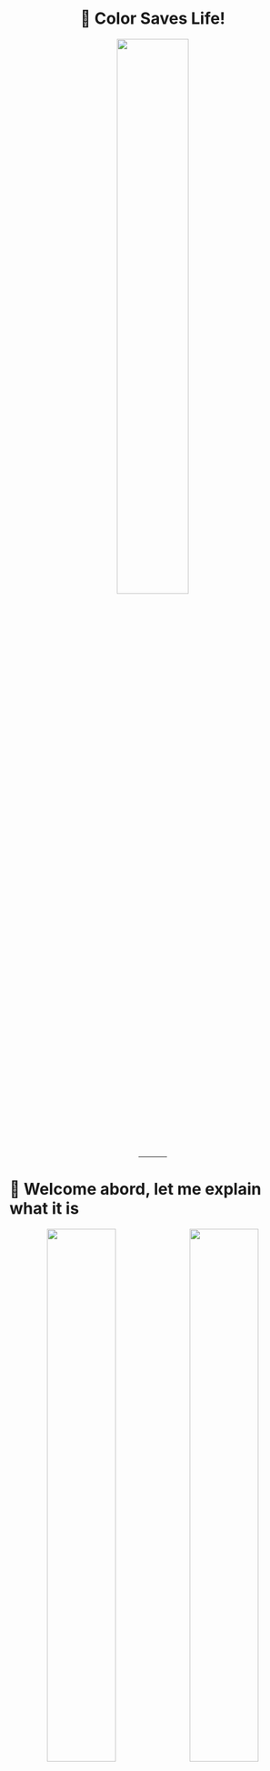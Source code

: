 <div width="100%" align="center"><h1>🎨 Color Saves Life!</h1></div>
<div width="100%" align="center"><img src="/imgs/logo.png" align="center" width="50%"></div>
<div width="100%" align="center"><hr width="50" align="center"></div>

# 🚢 Welcome abord, let me explain what it is

<div width="100%" align="center">
    <img width="49%" src="/imgs/friedrichstrasse-road.jpg">
    <img width="49%" src="/imgs/friedrichstrasse-road-grayscale.jpg">
</div>

> This example is for **achromatopsia**, which can see the world with only grayscale. There are lot more types of color-disability than chromatopsia.

**We all love Berlin.**
The picture above is a image of Friedrichstraße, which is close to Haupftbanhof(centeral station) of Berlin. You can see heavy traffic here, let's imagine a situation that you've become a color-blinded person. If the unexpected car, bicycle, comes in front of you, can you react and brake down your car at the exact right time? At this point, you can see color disability is critical for driving situation, which can hurt someone's life. Most of color disabled people cannot drive. Even getting drive license is not allowed in some countries.

Our **Color Saves Life** program comes at this point. Our goal is to attatch **transparent display** on front-window of vehicle*(Thanks to LG 😄)*, and simple sensors (normal camera in colorblind case). Boom! Now you can see AugmentedReality - Based - Driver Infortainment! In our program, we used Gazebo Simulator for prototype development. To adventure the our world of Gazebo Simulator, please [check here](#world-of-simulator). You can find full storyline about the simulator here.

Another important feature of our program, is **Easy-to-develop**. If you just add your detecting algorithm and drawing part(opencv) for each frame in `plugins` folder, it is very easy develop new features. You can even run multiple plugins at same time, with plugin_master's features. [Check here](#-future-development-plan) and find more interesting ideas for future development. 

## 🏛️ Architecture - Ideal

<img src="/imgs/architecture-ideal.png" align="center">

## 🏛️ Architecture - Prototype

<img src="/imgs/architecture-prototype.png" align="center">

## 📁 Folder Structure
```shell
./
 │
 ├── srcs/
 │   │   
 │   ├── ros2pkg/
 │   │   ├── image_subscriber/
 │   │   └── test_publisher/
 │   │
 │   └── srcs/
 │       │   # Simulation Part
 │       ├── simulation_ws/src/
 │       │   ├── sim/        # ros2 pkg for gazbeo simulation world and vehicle model
 │       │   ├── teleop/     # ros2 pkg for gazbeo vehicle teleoperation
 │       │   └── tracking/   # ros2 pkg for detecting the eye position
 │       │
 │       │   # Python Client
 │       ├── assets/     # test images, fonts
 │       ├── plugins/    # You can deploy your own plugin here
 │       │   ├── color_disability/
 │       │   │   ├── model/ # Train by using YOLOv5
 │       │   │   ├── color_disability.py
 │       │   │   └── traffic_object.py
 │       │   ├── plugin.py
 │       │   └── plugin_master.py
 │       ├── disability_assistant.py
 │       └── main.py
 │
 ├── test_drive_data.tar.xz   # rosbag data of driving in gazebo to test the detection model
 │
 ├── LICENSE
 │
 ├── imgs/        # image files for documentation
 └── README.md    # your entrypoint!
```

## ❓ How to Use

1. Download the docker image and unzip
```shell
# Download Releases/ColorSavesLife/ColorSavesLife.tar.bz2
bunzip2 ColorSavesLife.tar.bz2
```
2. Turn on the docker environment
```shell
docker load --input ColorSavesLife.tar
```
3. Open 3 terminal 
```shell
# Fist Terminal
docker run -it --env DISPLAY=$DISPLAY -v /tmp/.X11-unix:/tmp/.X11-unix csl:1.0 /bin/bash

# Second Terminal
docker ps # Check docker container ID
docker exec -it <container_ID> /bin/bash

# Thrid Terminal
docker ps
docker exec -it <container_ID> /bin/bash
```
4. Unzip rosbag data
```shell
cd ~/ColorSavesLife
tar -xf test_drive_data.tar.xz
```

5. Run the application
```shell
# First Terminal
cd ~/ColorSavesLife/srcs
python3 main.py

# Second Terminal
cd ~/ColorSavesLife
ros2 bag play test_drive_data

# Third Terminal
rviz2 # Add Image_msg -> Set topic (/car/camera1/image_raw)
```

## 🚦 World of Simulation

<div widht="100%" align="center">
    <img src="/imgs/simulation_world.png" width="49%" align="center">
    <img src="/imgs/car_road_view.png" width="49%" align="center">
</div>

https://github.com/Bosch-ConnectedExperience-2024/ColorSavesLife/assets/138571365/c376234c-f434-4c45-beb0-1f5045a5500f

We used ROS2 and Gazebo simulation to implement and test our idea. The following demonstrates how to build from source, run the simulation, and process the video. We used Ubuntu 20.04 with ROS2 Foxy and Gazebo 11, assuming you have a similar working environment and correct installations.

```shell
cd srcs/simulation_ws
colcon build
```

#### 1. Test eye tracking simulator

https://github.com/Bosch-ConnectedExperience-2024/ColorSavesLife/assets/138571365/86c5ad5e-6314-4f11-af86-6f722797cfdf

https://github.com/Bosch-ConnectedExperience-2024/ColorSavesLife/assets/55338823/1480d307-f801-46f5-a8f9-12a51f2f85c3

This program perceives the position of your eyes through a webcam and moves the camera object on Gazebo accordingly. This allows you to obtain a first-person perspective-like view within the simulation, mimicking your movements as if you were moving within the simulation environment.

Secify the path to the model in the `gui.ini` file located in `.gazebo`, and set the `gazebo_model_path` in the `package.xml` file to fit your local environment, you will be able to use the following features. Subscribe to the Image topic `car/camera1/image_raw` in RViz2 to monitor the first-person perspective.

```shell
# Terminal 1
source install/local_setup.bash
ros2 launch sim test.launch.py

# Terminal 2
source install/local_setup.bash
ros2 run sim camera_movement

# Terminal 3
source install/local_setup.bash
ros2 run tracking eye_tracking

# Terminal 4
rviz2
```

#### 2. Test teleoperation of the vehicle

https://github.com/Bosch-ConnectedExperience-2024/ColorSavesLife/assets/138571365/972c5da9-5a4f-46a0-8cbb-fad433be1c8a

Now that you have the vision, it's time to drive. This time, we'll simulate driving in a world with simple roads, buildings, and traffic objects. By following the instructions below, you'll be able to move a vehicle forward, backward, and steer within the simulation. We'll use the `pygame` library for keyboard input with the WASD keys, assuming you have it installed.

Click on the empty pygame screen that pops up, then try using WASD keys to move the vehicle.

```shell
# Terminal 1
source install/local_setup.bash
ros2 launch sim sim.launch.py

# Terminal 2
source install/local_setup.bash
ros2 run teleop controller

# Terminal 3
rviz2
```
If you have successfully followed along up to this point, you should have an idea of how to simultaneously run eye tracking and vehicle driving. Now, utilize both functionalities to collect realistic visual data and provide it to vision processing model.


## DEMO!!

https://github.com/Bosch-ConnectedExperience-2024/ColorSavesLife/assets/98635404/0e2eda91-c51c-46ab-abaf-fde606f255c4

https://github.com/Bosch-ConnectedExperience-2024/ColorSavesLife/assets/55338823/a42845fc-fdf4-4530-9ada-064cea147b3f


## 🤔 Future Development Plan
Color disability is not only disability that affects to normal life. In the report of WHO(World Health Organization), one of five people has problem of hearing [(who.int/health-topics/hearing-loss)](https://www.who.int/health-topics/hearing-loss#tab=tab_1). It is very important fact that 80% of them are living in low-income/mid-income countries, and hearing care interventions are cost-effective. If they can get help for their life with getting driving skills, this will effect a lot. With this solucation Solution, we can help them to drive much more safely and make their life much more easier and enjoyable for driving. As an example, we show you some of our future development plan for hearing disability and dementia. 

### 🔈 SoundVisualizer for HearingDisability
Sound sense is also so much important in driving situations and sirious problem. There are 450 million people who have hearing disability. Think about the emargency situation that ambulance is coming from your behind. If you have problem with hearing, this will cause worse circumstanses like car accident or a person who needs help cannot be alive. But with SoundVisualizer plugin , that visualize any sound around your car and which direction does it comes from on front driver window. This will help you to react to the situation and make a right decision.

### AI Driving Assistant for Dementia
Dmentia is also a serious problem for driving. There are 55 million people who have dementia. Even their disablity is not effecting to their driving skills, they are not allowed to drive in some countries. Because they tend to pay less attention to the road and they are not able to make a right decision. With our AI Driving Assistant plugin for Dementia, that learn the driver's driving pattern and other driving data, that can show some warning message or make a sound when the driver is not paying attention to the road or detecting some unusual driving pattern.

So our platform is not only for color disability, bu also for other disability. That have so much potential to help peeople who have disability and make their life much more easier and enjoyable for driving.

#### Architecture

#### Example image

### 🏫 Gamified Education Application

## 🫂 Team Member
- Kwanho Kim: [@KKWANH](https://github.com/KKWANH)
- Hokyung Park: [@Ho-mmd](https://github.com/ho-mmd)
- Sujong Ha: [@lalywr2000](https://github.com/lalywr2000)
- Shuta Ogura: [@Shuta-Syd](https://github.com/Shuta-Syd)
- Oscar Lopez

